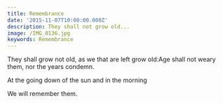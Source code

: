 ```yaml
---
title: Remembrance
date: '2015-11-07T10:00:00.000Z'
description: They shall not grow old...
image: /IMG_0136.jpg
keywords: Remembrance
---
```


They shall grow not old, as we that are left grow old:Age shall not weary them, nor the years condemn.

At the going down of the sun and in the morning

We will remember them.


